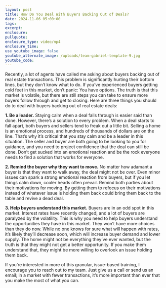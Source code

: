 ```yaml
---
layout: post
title: How Do You Deal With Buyers Backing Out of Deals?
date: 2024-11-06 05:00:00
tags:
excerpt:
enclosure:
pullquote:
enclosure_type: video/mp4
enclosure_time:
use_youtube_image: false
youtube_alternate_image: /uploads/team-gabriel-template-9.jpg
youtube_code:
---
```

Recently, a lot of agents have called me asking about buyers backing out of real estate transactions. This problem is significantly hurting their bottom lines, but they don’t know what to do. If you’ve experienced buyers getting cold feet in this market, don’t panic: You have options. The truth is that this market is volatile, but there are still steps you can take to ensure more buyers follow through and get to closing. Here are three things you should do to deal with buyers backing out of real estate deals:

**1\. Be a leader.** Staying calm when a deal falls through is easier said than done. However, there’s a solution to every problem. When a deal starts to fall apart, both buyers and sellers tend to freak out a little bit. Selling a home is an emotional process, and hundreds of thousands of dollars are on the line. That’s why it’s critical that you stay calm and be a leader in this situation. The seller and buyer are both going to be looking to you for guidance, and you need to project confidence that the deal can still be done. Don’t get sucked into an emotional reaction and be the rock everyone needs to find a solution that works for everyone.

**2\. Remind the buyer why they want to move.** No matter how adamant a buyer is that they want to walk away, the deal might not be over. Even minor issues can spark a strong emotional reaction from buyers, but if you let things calm down, cooler heads often prevail. Remind both parties about their motivations for moving. By getting them to refocus on their motivations instead of whatever issue is holding them back could bring them back to the table and revive a dead deal.

**3\. Help buyers understand this market.** Buyers are in an odd spot in this market. Interest rates have recently changed, and a lot of buyers are paralyzed by the volatility. This is why you need to help buyers understand the opportunities they have in this market. They won’t have more choices than they do now. While no one knows for sure what will happen with rates, it’s likely they’ll decrease soon, which will increase buyer demand and lower supply. The home might not be everything they’ve ever wanted, but the truth is that they might not get a better opportunity. If you make them understand that, they might be more willing to overlook an issue holding them back.

If you’re interested in more of this granular, issue-based training, I encourage you to reach out to my team. Just give us a call or send us an email; in a market with fewer transactions, it’s more important than ever that you make the most of what you can.